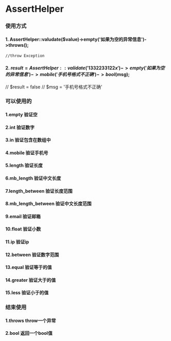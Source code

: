 # AssertHelper

### 使用方式
#### 1. AssertHelper::valudate($value)->empty('如果为空的异常信息')->throws();
    //throw Exception
#### 2. $result = AssertHelper::validate('1332233122x')->empty('如果为空的异常信息')->mobile('手机号格式不正确')->bool($msg);
   // $result = false
   // $msg = '手机号格式不正确'

### 可以使用的

#### 1.empty 验证空
#### 2.int 验证数字
#### 3.in 验证包含在数组中
#### 4.mobile 验证手机号
#### 5.length 验证长度
#### 6.mb_length 验证中文长度
#### 7.length_between 验证长度范围
#### 8.mb_length_between 验证中文长度范围
#### 9.email 验证邮箱
#### 10.float 验证小数
#### 11.ip 验证ip
#### 12.between 验证数字范围
#### 13.equal 验证等于的值
#### 14.greater 验证大于的值
#### 15.less 验证小于的值

### 结束使用

#### 1.throws throw一个异常
#### 2.bool 返回一个bool值
